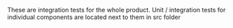These are integration tests for the whole product. Unit / integration tests for individual components are located next to them in src folder